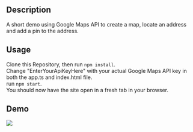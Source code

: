 ## Description
A short demo using Google Maps API to create a map, locate an address and add a pin to the address.

## Usage
Clone this Repository, then run `npm install`.  
Change "EnterYourApiKeyHere" with your actual Google Maps API key in both the app.ts and index.html file.  
run `npm start`.  
You should now have the site open in a fresh tab in your browser.  

## Demo
![](demo-gif.gif)
